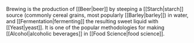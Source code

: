 Brewing is the production of [[Beer|beer]] by steeping a [[Starch|starch]] source (commonly cereal grains, most popularly [[Barley|barley]]) in water, and [[Fermentation|fermenting]] the resulting sweet liquid with [[Yeast|yeast]]. It is one of the popular methodologies for making [[Alcohol|alcoholic beverages]] in [[Food Science|food science]].